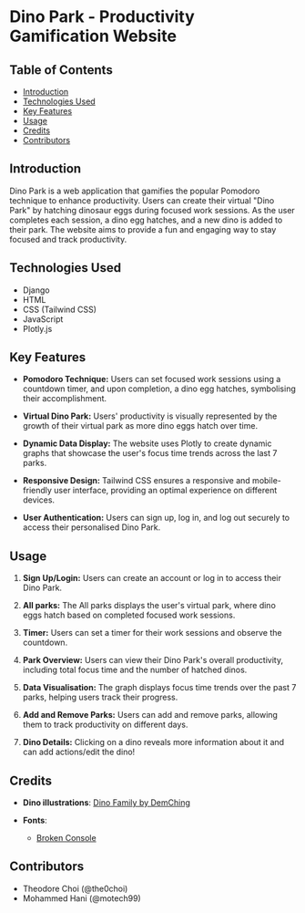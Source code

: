 # Dino Park - Productivity Gamification Website

## Table of Contents
- [Introduction](#introduction)
- [Technologies Used](#technologies-used)
- [Key Features](#key-features)
- [Usage](#usage)
- [Credits](#credits)
- [Contributors](#contributors)

## Introduction

Dino Park is a web application that gamifies the popular Pomodoro technique to enhance productivity. Users can create their virtual "Dino Park" by hatching dinosaur eggs during focused work sessions. As the user completes each session, a dino egg hatches, and a new dino is added to their park. The website aims to provide a fun and engaging way to stay focused and track productivity.

## Technologies Used

- Django
- HTML
- CSS (Tailwind CSS)
- JavaScript
- Plotly.js

## Key Features

- **Pomodoro Technique:** 
Users can set focused work sessions using a countdown timer, and upon completion, a dino egg hatches, symbolising their accomplishment.

- **Virtual Dino Park:** 
Users' productivity is visually represented by the growth of their virtual park as more dino eggs hatch over time.

- **Dynamic Data Display:** 
The website uses Plotly to create dynamic graphs that showcase the user's focus time trends across the last 7 parks.

- **Responsive Design:** 
Tailwind CSS ensures a responsive and mobile-friendly user interface, providing an optimal experience on different devices.

- **User Authentication:** 
Users can sign up, log in, and log out securely to access their personalised Dino Park.

## Usage

1. **Sign Up/Login:** 
Users can create an account or log in to access their Dino Park.

2. **All parks:** 
The All parks displays the user's virtual park, where dino eggs hatch based on completed focused work sessions.

3. **Timer:** 
Users can set a timer for their work sessions and observe the countdown.

4. **Park Overview:** 
Users can view their Dino Park's overall productivity, including total focus time and the number of hatched dinos.

5. **Data Visualisation:** 
The graph displays focus time trends over the past 7 parks, helping users track their progress.

6. **Add and Remove Parks:** 
Users can add and remove parks, allowing them to track productivity on different days.

7. **Dino Details:** 
Clicking on a dino reveals more information about it and can add actions/edit the dino!

## Credits

- **Dino illustrations**: [Dino Family by DemChing](https://demching.itch.io/dino-family)

- **Fonts**: 
  - [Broken Console](https://www.cdnfonts.com/broken-console.font)

## Contributors

- Theodore Choi (@the0choi)
- Mohammed Hani (@motech99)
